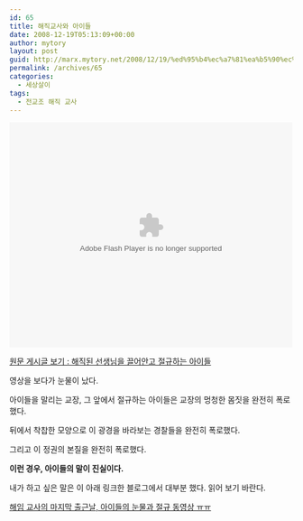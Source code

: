 ```yaml
---
id: 65
title: 해직교사와 아이들
date: 2008-12-19T05:13:09+00:00
author: mytory
layout: post
guid: http://marx.mytory.net/2008/12/19/%ed%95%b4%ec%a7%81%ea%b5%90%ec%82%ac%ec%99%80-%ec%95%84%ec%9d%b4%eb%93%a4/
permalink: /archives/65
categories:
  - 세상살이
tags:
  - 전교조 해직 교사
---
```

<embed src='http://flvs.daum.net/flvPlayer.swf?vid=zKIuK8Uj6Us$' width='502px' height='399px' allowScriptAccess='always' type='application/x-shockwave-flash' allowFullScreen='true' bgcolor='#000000' >
</embed>

<p class="link">
  <a href="http://blog.daum.net/ini333/4129966" target="_blank" title="[http://blog.daum.net/ini333/4129966]로 이동합니다.">원문 게시글 보기 : 해직된 선생님을 끌어안고 절규하는 아이들</a><span id="tx_right_marker"></span>
</p>

영상을 보다가 눈물이 났다.

아이들을 말리는 교장, 그 앞에서 절규하는 아이들은 교장의 멍청한 몸짓을 완전히 폭로했다.

뒤에서 착찹한 모양으로 이 광경을 바라보는 경찰들을 완전히 폭로했다.

그리고 이 정권의 본질을 완전히 폭로했다.

<span class="Apple-style-span" style="font-weight: bold;">이런 경우, 아이들의 말이 진실이다.</span>

내가 하고 싶은 말은 이 아래 링크한 블로그에서 대부분 했다. 읽어 보기 바란다.

<p class="link">
  <a title="해임 교사의 마지막 출근날, 아이들의 눈물과 절규 동영상 ㅠㅠ" href="http://welcometo.egloos.com/1252433">해임 교사의 마지막 출근날, 아이들의 눈물과 절규 동영상 ㅠㅠ</a>
</p>